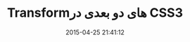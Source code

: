 ---
layout: post
title: "Transformهای دو بعدی در CSS3"
date: 2015-04-25 21:41:12
section: article
tags: css
link: "http://www.majidonline.com/article/Transform%D9%87%D8%A7%DB%8C_%D8%AF%D9%88_%D8%A8%D8%B9%D8%AF%DB%8C_%D8%AF%D8%B1_CSS3.html"
user: "نوید کاشانی"
user_link: "http://navid.kashani.ir/"
---